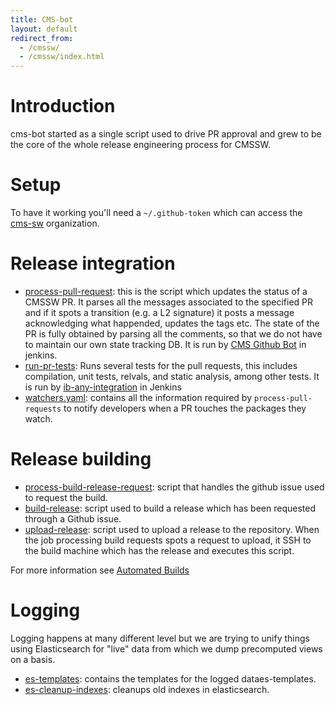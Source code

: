 ```yaml
---
title: CMS-bot
layout: default
redirect_from:
  - /cmssw/ 
  - /cmssw/index.html
---
```



# Introduction
cms-bot started as a single script used to drive PR approval and grew to
be the core of the whole release engineering process for CMSSW.

# Setup
To have it working you'll need a `~/.github-token` which can access the
[cms-sw](http://github.io/cms-sw) organization.

# Release integration

- [process-pull-request](https://github.com/cms-sw/cms-bot/blob/master/process-pull-request):
this is the script which updates the status of a CMSSW PR. It parses all the
messages associated to the specified PR and if it spots a transition (e.g. a L2
signature) it posts a message acknowledging what happended, updates the tags
etc. The state of the PR is fully obtained by parsing all the comments, so that
we do not have to maintain our own state tracking DB. It is run by [CMS Github Bot](https://cmssdt.cern.ch/jenkins/job/cms-bot/) in jenkins. 
- [run-pr-tests](https://github.com/cms-sw/cms-bot/blob/master/run-pr-tests): Runs several tests for the pull requests, this includes compilation, unit tests, relvals, and static analysis, among other tests. It is run by [ib-any-integration](https://cmssdt.cern.ch/jenkins/job/ib-any-integration/) in Jenkins
- [watchers.yaml](https://github.com/cms-sw/cms-bot/blob/master/watchers.yaml):
contains all the information required by `process-pull-requests` to notify
developers when a PR touches the packages they watch.

# Release building
- [process-build-release-request](https://github.com/cms-sw/cms-bot/blob/master/process-build-release-request): script that handles the github issue used to request the build.
- [build-release](https://github.com/cms-sw/cms-bot/blob/master/build-release): script used to build a release which has been requested
through a Github issue.
- [upload-release](https://github.com/cms-sw/cms-bot/blob/master/upload-release): script used to upload a release to the repository. When
the job processing build requests spots a request to upload, it SSH to the
build machine which has the release and executes this script.

For more information see [Automated Builds](automatedBuilds.html)

# Logging
Logging happens at many different level but we are trying to unify things using
Elasticsearch for "live" data from which we dump precomputed views on a
basis.

- [es-templates](https://github.com/cms-sw/cms-bot/tree/master/es-templates): contains the templates for the logged dataes-templates.
- [es-cleanup-indexes](https://github.com/cms-sw/cms-bot/blob/master/es-cleanup-indexes): cleanups old indexes in elasticsearch.
